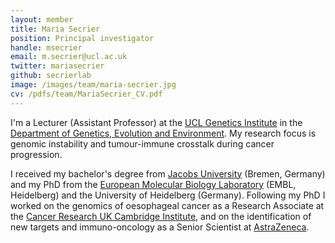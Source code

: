 ```yaml
---
layout: member
title: Maria Secrier
position: Principal investigator
handle: msecrier
email: m.secrier@ucl.ac.uk
twitter: mariasecrier
github: secrierlab
image: /images/team/maria-secrier.jpg
cv: /pdfs/team/MariaSecrier_CV.pdf
---
```


I'm a Lecturer (Assistant Professor) at the [UCL Genetics Institute](https://www.ucl.ac.uk/biosciences/departments/gee/research-centres/genetics-institute) in the [Department of Genetics, Evolution and Environment](https://www.ucl.ac.uk/biosciences/departments/gee). My research focus is genomic instability and tumour-immune crosstalk during cancer progression.

I received my bachelor's degree from [Jacobs University](https://www.jacobs-university.de/) (Bremen, Germany) and my PhD from the [European Molecular Biology Laboratory](https://www.embl.de/) (EMBL, Heidelberg) and the University of Heidelberg (Germany).  Following my PhD I worked on the genomics of oesophageal cancer as a Research Associate at the [Cancer Research UK Cambridge Institute](https://www.cruk.cam.ac.uk/), and on the identification of new targets and immuno-oncology as a Senior Scientist at [AstraZeneca](https://www.astrazeneca.co.uk/).
